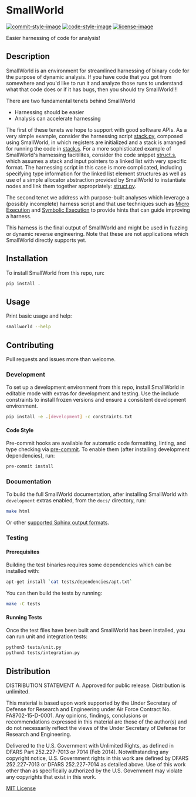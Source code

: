 # SmallWorld

[![commit-style-image]][conventional]
[![code-style-image]][black]
[![license-image]][mit]

Easier harnessing of code for analysis!

## Description

SmallWorld is an environment for streamlined harnessing of binary code for the
purpose of dynamic analysis. If you have code that you got from somewhere and
you'd like to run it and analyze those runs to understand what that code does
or if it has bugs, then you should try SmallWorld!!!

There are two fundamental tenets behind SmallWorld
* Harnessing should be easier
* Analysis can accelerate harnessing

The first of these tenets we hope to support with good software APIs. As a very
simple example, consider the harnessing script
[stack.py](https://github.com/smallworld-re/smallworld/blob/main/tests/square.py),
composed using SmallWorld, in which registers are initialized and a stack is
arranged for running the code in
[stack.s](https://github.com/smallworld-re/smallworld/blob/main/tests/stack.s).
For a more sophisticated example of SmallWorld's harnessing facitilites,
consider the code snippet
[struct.s](https://github.com/smallworld-re/smallworld/blob/main/tests/struct.s),
which assumes a stack and input pointers to a linked list with very specific
format. The harnessing script in this case is more complicated, including
specifying type information for the linked list element structures as well as
use of a simple allocator abstraction provided by SmallWorld to instantiate
nodes and link them together appropriately:
[struct.py](https://github.com/smallworld-re/smallworld/blob/main/tests/struct.py).

The second tenet we address with purpose-built analyses which leverage a
(possibly incomplete) harness script and that use techniques such as [Micro
Execution](https://www.microsoft.com/en-us/research/wp-content/uploads/2016/02/microx.pdf)
and [Symbolic
Execution](https://en.wikipedia.org/wiki/Symbolic_execution#:~:text=In%20computer%20science%2C%20symbolic%20execution,of%20a%20program%20to%20execute)
to provide hints that can guide improving a harness. 

This harness is the final output of SmallWorld and might be used in fuzzing or
dynamic reverse engineering. Note that these are not applications which
SmallWorld directly supports yet.


## Installation

To install SmallWorld from this repo, run:

```bash
pip install .
```

## Usage

Print basic usage and help:

```bash
smallworld --help
```

## Contributing

Pull requests and issues more than welcome.

### Development

To set up a development environment from this repo, install SmallWorld in
editable mode with extras for development and testing. Use the include
constraints to install frozen versions and ensure a consistent development
environment.

```bash
pip install -e .[development] -c constraints.txt
```

#### Code Style

Pre-commit hooks are available for automatic code formatting, linting, and type
checking via [pre-commit](https://pre-commit.com/). To enable them (after
installing development dependencies), run:

```bash
pre-commit install
```

### Documentation

To build the full SmallWorld documentation, after installing SmallWorld with
`development` extras enabled, from the `docs/` directory, run:

```bash
make html
```

Or other [supported Sphinx output formats](https://www.sphinx-doc.org/en/master/usage/builders/index.html).

### Testing

#### Prerequisites

Building the test binaries requires some dependencies which can be installed
with:

```bash
apt-get install `cat tests/dependencies/apt.txt`
```

You can then build the tests by running:

```bash
make -C tests
```

#### Running Tests

Once the test files have been built and SmallWorld has been installed, you can
run unit and integration tests:

```bash
python3 tests/unit.py
python3 tests/integration.py
```

## Distribution

DISTRIBUTION STATEMENT A. Approved for public release. Distribution is
unlimited.

This material is based upon work supported by the Under Secretary of Defense
for Research and Engineering under Air Force Contract No. FA8702-15-D-0001. Any
opinions, findings, conclusions or recommendations expressed in this material
are those of the author(s) and do not necessarily reflect the views of the
Under Secretary of Defense for Research and Engineering.

Delivered to the U.S. Government with Unlimited Rights, as defined in DFARS
Part 252.227-7013 or 7014 (Feb 2014). Notwithstanding any copyright notice,
U.S. Government rights in this work are defined by DFARS 252.227-7013 or DFARS
252.227-7014 as detailed above. Use of this work other than as specifically
authorized by the U.S. Government may violate any copyrights that exist in this
work.

[MIT License](LICENSE.txt)

[commit-style-image]: https://img.shields.io/badge/commits-conventional-fe5196.svg
[conventional]: https://www.conventionalcommits.org/en/v1.0.0/
[code-style-image]: https://img.shields.io/badge/code%20style-black-000000.svg
[black]: https://github.com/psf/black
[license-image]: https://img.shields.io/badge/license-MIT-green.svg
[mit]: ./LICENSE.txt
